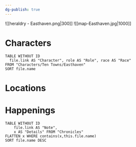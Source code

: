 ```yaml
---
dg-publish: true
---
```

![[heraldry - Easthaven.png|300]]
![[map-Easthaven.jpg|1000]]
# Characters

```dataview 
TABLE WITHOUT ID
  file.link AS "Character", role AS "Role", race AS "Race"
FROM "Characters/Ten Towns/Easthaven"
SORT file.name
```

# Locations
# Happenings
```dataview
TABLE WITHOUT ID
	file.link AS "Note", 
	x AS "Details" FROM "Chronicles"
FLATTEN x WHERE contains(x,this.file.name) 
SORT file.name DESC
```
